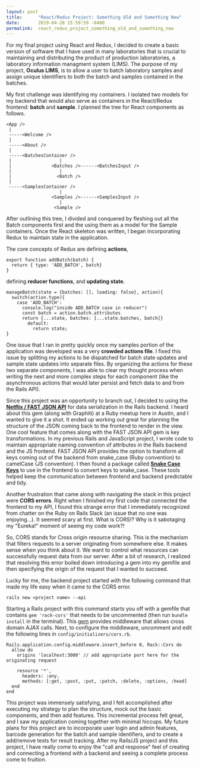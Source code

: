 ```yaml
---
layout: post
title:      "React/Redux Project: Something Old and Something New"
date:       2019-04-28 15:59:59 -0400
permalink:  react_redux_project_something_old_and_something_new
---
```



For my final project using React and Redux, I decided to create a basic version of software that I have used in many laboratories that is crucial to maintaining and distributing the product of production laboratories, a laboratory information managment system (LIMS). The purpose of my project, **Oculus LIMS**, is to allow a user to batch laboratory samples and assign unique identifiers to both the batch and samples contained in the batches. 

My first challenge was identifying my containers. I isolated two models for my backend that would also serve as containers in the React/Redux frontend: **batch** and **sample**. I planned the tree for React components as follows.

```
<App />
 |
 -----<Welcome />
 |
 -----<About />
 |
 -----<BatchesContainer />
 |                  |
 |               <Batches />------<BatchesInput />
 |                  |
 |                 <Batch />
 |
 -----<SamplesContainer />
                    |
                 <Samples />------<SamplesInput />
                    |
                  <Sample />
```

After outlining this tree, I divided and conquered by fleshing out all the Batch components first and the using them as a model for the Sample containers. Once the React skeleton was written, I began incorporating Redux to maintain state in the application. 

The core concepts of Redux are defining **actions**,

```
export function addBatch(batch) {
  return { type: 'ADD_BATCH', batch}
}
```

defining **reducer functions**, and **updating state**.
```
manageBatch(state = {batches: [], loading: false}, action){
  switch(action.type){
    case 'ADD_BATCH':
      console.log("inside ADD_BATCH case in reducer")
      const batch = action.batch.attributes
      return {...state, batches: [...state.batches, batch]}
		default:
		  return state;
}
``` 

One issue that I ran in pretty quickly once my samples portion of the application was developed was a very **crowded actions file**. I fixed this issue by splitting my actions to be dispatched for batch state updates and sample state updates into separate files. By organizing the actions for these two separate components, I was able to clear my thought process when writing the next and more complex steps for each component (like the asynchronous actions that would later persist and fetch data to and from the Rails API).

Since this project was an opportunity to branch out, I decided to using the **[Netflix / FAST JSON API](https://github.com/Netflix/fast_jsonapi)** for data serialization in the Rails backend. I heard about this gem (along with Graphiti) at a Ruby meetup here in Austin, and I wanted to give it a shot. It ended up working out great for planning the structure of the JSON coming back to the frontend to render in the view. One cool feature that comes along with the FAST JSON API gem is key transformations. In my previous Rails and JavaScript project, I wrote code to maintain appropriate naming convention of attributes in the Rails backend and the JS frontend. FAST JSON API provides the option to transform all keys coming out of the backend from snake_case (Ruby convention) to camelCase (JS convention). I then found a package called **[Snake Case Keys](https://www.npmjs.com/package/snakecase-keys)** to use in the frontend to convert keys to snake_case. These tools helped keep the communication between frontend and backend predictable and tidy.

Another frustration that came along with navigating the stack in this project were **CORS errors**. Right when I finished my first code that connected the frontend to my API, I found this strange error that I immediately recognized from chatter on the Ruby on Rails Slack (an issue that no one was enjoying...). It seemed scary at first. What is CORS!? Why is it sabotaging my "Eureka!" moment of seeing my code work?!

So, CORS stands for Cross origin resource sharing. This is the mechanism that filters requests to a server originating from somewhere else. It makes sense when you think about it. We want to control what resources can successfully request data from our server. After a bit of research, I realized that resolving this error boiled down introducing a gem into my gemfile and then specifying the origin of the request that I wanted to succeed.

Lucky for me, the backend project started with the following command that made my life easy when it came to the CORS error.

```
rails new <project name> --api
```

Starting a Rails project with this command starts you off with a gemfile that contains `gem 'rack-cors'` that needs to be uncommented (then run `bundle install` in the terminal). This [gem](https://github.com/cyu/rack-cors) provides middleware that allows cross domain AJAX calls. Next, to configure the middleware, uncomment and edit the following lines in `config/initializers/cors.rb`.

```
Rails.application.config.middleware.insert_before 0, Rack::Cors do
  allow do
    origins 'localhost:3000' // add appropriate port here for the originating request

    resource '*',
      headers: :any,
      methods: [:get, :post, :put, :patch, :delete, :options, :head]
  end
end
```

This project was immensely satisfying, and I felt accomplished after executing my strategy to plan the structure, mock out the basic components, and then add features. This incremental process felt great, and I saw my application coming together with minimal hiccups. My future plans for this project are to incorporate user login and admin features, barcode generation for the batch and sample identifiers, and to create a add/remove tests for result tracking. After my Rails/JS project and this project, I have really come to enjoy the "call and response" feel of creating and connecting a frontend with a backend and seeing a complete process come to fruition.







